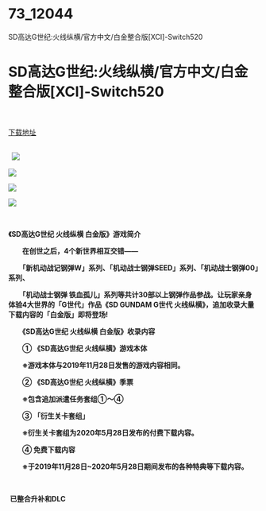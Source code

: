 # 73_12044
SD高达G世纪:火线纵横/官方中文/白金整合版[XCI]-Switch520
# SD高达G世纪:火线纵横/官方中文/白金整合版[XCI]-Switch520
 <br/></br>
[下载地址](https://www.switch520.cc/article/12044 "下载地址")
<br/></br>

<p><strong>&nbsp; <img src="https://www.switch520.cc/muke_img/upload_art_editor_20210327-1_7a39e7b3e24d2f842a4b866b32067ec4.jpg"> </strong></p>
<p><strong><img src="https://www.switch520.cc/muke_img/upload_art_editor_20210327-1_b99877add917cbe88078244051639886.jpg"></strong></p>
<p><strong><img src="https://www.switch520.cc/muke_img/upload_art_editor_20210327-1_29135d56c17bd6886740ece2288c5528.jpg"></strong></p>
<p><strong><img src="https://www.switch520.cc/muke_img/upload_art_editor_20210327-1_8e9996309e73bb73cefff968cd0f4ec0.jpg"></strong></p>
<p>&nbsp;</p>
<p><strong>《SD高达G世纪 火线纵横 白金版》游戏简介</strong></p>
<p><strong>　　在创世之后，4个新世界相互交错——</strong></p>
<p><strong>　　「新机动战记钢弹W」系列、「机动战士钢弹SEED」系列、「机动战士钢弹00」系列、</strong></p>
<p><strong>　　「机动战士钢弹 铁血孤儿」系列等共计30部以上钢弹作品参战。让玩家亲身体验4大世界的「G世代」作品《SD GUNDAM G世代 火线纵横》，追加收录大量下载内容的「白金版」即将登场!</strong></p>
<p><strong>　　《SD高达G世纪 火线纵横 白金版》收录内容</strong></p>
<p><strong>　　① 《SD高达G世纪 火线纵横》游戏本体</strong></p>
<p><strong>　　※游戏本体与2019年11月28日发售的游戏内容相同。</strong></p>
<p><strong>　　② 《SD高达G世纪 火线纵横》季票</strong></p>
<p><strong>　　※包含追加派遣任务套组①～④</strong></p>
<p><strong>　　③ 「衍生关卡套组」</strong></p>
<p><strong>　　※衍生关卡套组为2020年5月28日发布的付费下载内容。</strong></p>
<p><strong>　　④ 免费下载内容</strong></p>
<p><strong>　　※于2019年11月28日~2020年5月28日期间发布的各种特典等下载内容。</strong></p>
<p>&nbsp;</p>
<p><strong>&nbsp;已整合升补和DLC</strong></p>
